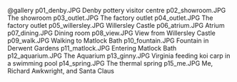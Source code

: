 @gallery
p01_denby.JPG		Denby pottery visitor centre
p02_showroom.JPG		The showroom
p03_outlet.JPG		The factory outlet
p04_outlet.JPG		The factory outlet
p05_willersley.JPG		Willersley Castle
p06_atrium.JPG		Atrium
p07_dining.JPG		Dining room
p08_view.JPG		View from Willersley Castle
p09_walk.JPG		Walking to Matlock Bath
p10_fountain.JPG		Fountain in Derwent Gardens
p11_matlock.JPG		Entering Matlock Bath
p12_aquarium.JPG		The Aquarium
p13_ginny.JPG		Virginia feeding koi carp in a swimming pool
p14_spring.JPG		The thermal spring
p15_me.JPG		Me, Richard Awkwright, and Santa Claus
